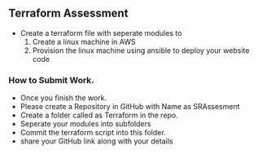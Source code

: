 ## Terraform Assessment
* Create a terraform file with seperate modules to
    1. Create a linux machine in AWS
    2. Provision the linux machine using ansible to deploy your website code


### How to Submit Work.
* Once you finish the work.
* Please create a Repository in GitHub with Name as SRAssesment
* Create a folder called as Terraform in the repo.
* Seperate your modules into subfolders
* Commit the terraform script into this folder.
* share your GitHub link along with your details
